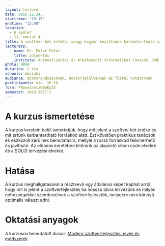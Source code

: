 ```yaml
---
layout: lecture
date: 2016.11.24.
starttime: "10:15"
endtime: "12:00"
location:
  - E épület
  - 11. emelet 4.
title: A szoftver két értéke, avagy hogyan készítsünk karbantartható szoftvert
lecturers:
  - name: Dr. Ekler Péter
    title: adjunktus
    institute: Automatizálási és Alkalmazott Informatikai Tanszék, BME Villamosmérnöki és Informatikai Kar
phdla: 4094
duration: 2 óra
schools: műszaki
audience: doktoranduszoknak, doktorjelölteknek és fiatal kutatóknak
participants: min. 10 fő
form: PRwne1hecxGBuKpI3
semester: 2016-2017-1
---
```


# A kurzus ismertetése

A kurzus keretein belül ismertetjük, hogy mit jelent a szoftver két értéke és mit értünk karbantartható forráskód alatt. Ezt követően praktikus tanácsok és eszközök kerülnek bemutatásra, mellyel a rossz forráskód felismerhető és javítható. Az előadás keretében kitérünk az alapvető clean code elvekre és a SOLID tervezési elvekre.

# Hatása

A kurzus meghallgatásával a résztvevő egy általános képet kaphat arról, hogy mit is jelent a szoftverfejlesztés ha hosszú távra tervezünk és milyen nehézségekkel szembesülnek a szoftverfejlesztők, melyekre nem könnyű optimális választ adni.

# Oktatási anyagok

A kurzuson bemutatott diasor: [Modern szoftverfejlesztési elvek és módszerek](/assets/szoftverfejlesztesi-elvek-clean-code.pdf)
